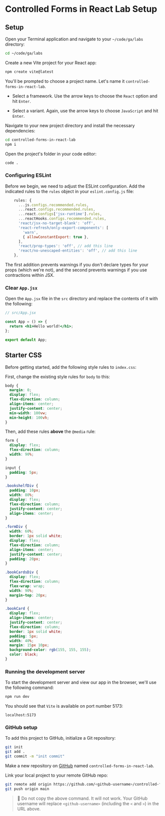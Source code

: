 <h1>
  <span class="headline">Controlled Forms in React Lab</span>
  <span class="subhead">Setup</span>
</h1>

## Setup

Open your Terminal application and navigate to your `~/code/ga/labs` directory:

```bash
cd ~/code/ga/labs
```

Create a new Vite project for your React app:

```bash
npm create vite@latest
```

You'll be prompted to choose a project name. Let's name it `controlled-forms-in-react-lab`.

- Select a framework. Use the arrow keys to choose the `React` option and hit `Enter`.

- Select a variant. Again, use the arrow keys to choose `JavaScript` and hit `Enter`.

Navigate to your new project directory and install the necessary dependencies:

```bash
cd controlled-forms-in-react-lab
npm i
```

Open the project's folder in your code editor:

```bash
code .
```

### Configuring ESLint

Before we begin, we need to adjust the ESLint configuration. Add the indicated rules to the `rules` object in your `eslint.config.js` file:

```javascript
    rules: {
      ...js.configs.recommended.rules,
      ...react.configs.recommended.rules,
      ...react.configs['jsx-runtime'].rules,
      ...reactHooks.configs.recommended.rules,
      'react/jsx-no-target-blank': 'off',
      'react-refresh/only-export-components': [
        'warn',
        { allowConstantExport: true },
      ],
      'react/prop-types': 'off', // add this line
      'react/no-unescaped-entities': 'off', // add this line
    },
```

The first addition prevents warnings if you don't declare types for your props (which we're not), and the second prevents warnings if you use contractions within JSX.

### Clear `App.jsx`

Open the `App.jsx` file in the `src` directory and replace the contents of it with the following:

```jsx
// src/App.jsx

const App = () => {
  return <h1>Hello world!</h1>;
};

export default App;
```

## Starter CSS

Before getting started, add the following style rules to `index.css`:

First, change the existing style rules for `body` to this:

```css
body {
  margin: 0;
  display: flex;
  flex-direction: column;
  align-items: center;
  justify-content: center;
  min-width: 100vw;
  min-height: 100vh;
}
```

Then, add these rules **above** the `@media` rule:

```css
form {
  display: flex;
  flex-direction: column;
  width: 90%;
}

input {
  padding: 5px;
}

.bookshelfDiv {
  padding: 10px;
  width: 80%;
  display: flex;
  flex-direction: column;
  justify-content: center;
  align-items: center;
}

.formDiv {
  width: 60%;
  border: 1px solid white;
  display: flex;
  flex-direction: column;
  align-items: center;
  justify-content: center;
  padding: 20px;
}

.bookCardsDiv {
  display: flex;
  flex-direction: column;
  flex-wrap: wrap;
  width: 90%;
  margin-top: 20px;
}

.bookCard {
  display: flex;
  align-items: center;
  justify-content: center;
  flex-direction: column;
  border: 1px solid white;
  padding: 5px;
  width: 40%;
  margin: 15px 10px;
  background-color: rgb(155, 155, 155);
  color: black;
}
```

### Running the development server

To start the development server and view our app in the browser, we'll use the following command:

```bash
npm run dev
```

You should see that `Vite` is available on port number 5173:

```plaintext
localhost:5173
```

### GitHub setup

To add this project to GitHub, initialize a Git repository:

```bash
git init
git add .
git commit -m "init commit"
```

Make a new repository on [GitHub](https://github.com/) named `controlled-forms-in-react-lab`.

Link your local project to your remote GitHub repo:

```bash
git remote add origin https://github.com/<github-username>/controlled-forms-in-react-lab.git
git push origin main
```

> 🚨 Do not copy the above command. It will not work. Your GitHub username will replace `<github-username>` (including the `<` and `>`) in the URL above.
